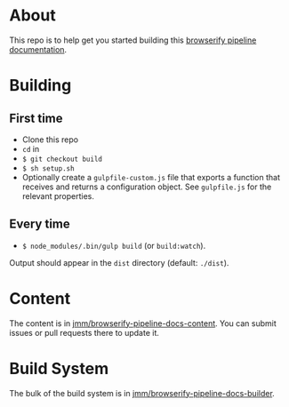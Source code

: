 # About
This repo is to help get you started building this [browserify pipeline documentation](http://jmm.github.io/browserify-pipeline-docs/).

# Building

## First time
* Clone this repo
* `cd` in
* `$ git checkout build`
* `$ sh setup.sh`
* Optionally create a `gulpfile-custom.js` file that exports a function that receives and returns a configuration object. See `gulpfile.js` for the relevant properties.

## Every time
* `$ node_modules/.bin/gulp build` (or `build:watch`).

Output should appear in the `dist` directory (default: `./dist`).

# Content
The content is in [jmm/browserify-pipeline-docs-content](https://github.com/jmm/browserify-pipeline-docs-content). You can submit issues or pull requests there to update it.

# Build System
The bulk of the build system is in [jmm/browserify-pipeline-docs-builder](https://github.com/jmm/browserify-pipeline-docs-builder).
